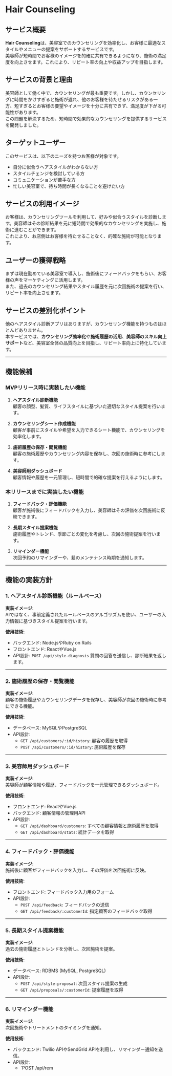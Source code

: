 # Hair Counseling

## サービス概要
**Hair Counseling**は、美容室でのカウンセリングを効率化し、お客様に最適なスタイルやメニューの提案をサポートするサービスです。  
美容師が短時間でお客様のイメージを的確に共有できるようになり、施術の満足度を向上させます。これにより、リピート率の向上や収益アップを目指します。

## サービスの背景と理由
美容師として働く中で、カウンセリングが最も重要です。しかし、カウンセリングに時間をかけすぎると施術が遅れ、他のお客様を待たせるリスクがある一方、短すぎるとお客様の要望やイメージを十分に共有できず、満足度が下がる可能性があります。  
この問題を解決するため、短時間で効果的なカウンセリングを提供するサービスを開発しました。

## ターゲットユーザー
このサービスは、以下のニーズを持つお客様が対象です。

- 自分に似合うヘアスタイルがわからない方
- スタイルチェンジを検討している方
- コミュニケーションが苦手な方
- 忙しい美容室で、待ち時間が長くなることを避けたい方

## サービスの利用イメージ
お客様は、カウンセリングツールを利用して、好みや似合うスタイルを診断します。美容師はその診断結果を元に短時間で効果的なカウンセリングを実施し、施術に進むことができます。  
これにより、お店側はお客様を待たせることなく、的確な施術が可能となります。

## ユーザーの獲得戦略
まずは現在勤めている美容室で導入し、施術後にフィードバックをもらい、お客様の声をマーケティングに活用します。  
また、過去のカウンセリング結果やスタイル履歴を元に次回施術の提案を行い、リピート率を向上させます。

## サービスの差別化ポイント
他のヘアスタイル診断アプリはありますが、カウンセリング機能を持つものはほとんどありません。  
本サービスでは、**カウンセリング効率化**や**施術履歴の活用**、**美容師のスキル向上サポート**など、美容室全体の品質向上を目指し、リピート率向上に特化しています。

---

## 機能候補

### MVPリリース時に実装したい機能
1. **ヘアスタイル診断機能**  
   顧客の顔型、髪質、ライフスタイルに基づいた適切なスタイル提案を行います。

2. **カウンセリングシート作成機能**  
   顧客が事前にスタイルや希望を入力できるシート機能で、カウンセリングを効率化します。

3. **施術履歴の保存・閲覧機能**  
   顧客の施術履歴やカウンセリング内容を保存し、次回の施術時に参考にします。

4. **美容師用ダッシュボード**  
   顧客情報や履歴を一元管理し、短時間で的確な提案を行えるようにします。

### 本リリースまでに実装したい機能
1. **フィードバック・評価機能**  
   顧客が施術後にフィードバックを入力し、美容師はその評価を次回施術に反映できます。

2. **長期スタイル提案機能**  
   施術履歴やトレンド、季節ごとの変化を考慮し、次回の施術提案を行います。

3. **リマインダー機能**  
   次回予約のリマインダーや、髪のメンテナンス時期を通知します。

---

## 機能の実装方針

### 1. ヘアスタイル診断機能（ルールベース）
**実装イメージ**:  
AIではなく、事前定義されたルールベースのアルゴリズムを使い、ユーザーの入力情報に基づきスタイル提案を行います。

**使用技術**:
- バックエンド: Node.jsやRuby on Rails
- フロントエンド: ReactやVue.js
- API設計: `POST /api/style-diagnosis` 質問の回答を送信し、診断結果を返します。

---

### 2. 施術履歴の保存・閲覧機能
**実装イメージ**:  
顧客の施術履歴やカウンセリングデータを保存し、美容師が次回の施術時に参考にできる機能。

**使用技術**:
- データベース: MySQLやPostgreSQL
- API設計:  
  - `GET /api/customers/:id/history`: 顧客の履歴を取得  
  - `POST /api/customers/:id/history`: 施術履歴を保存

---

### 3. 美容師用ダッシュボード
**実装イメージ**:  
美容師が顧客情報や履歴、フィードバックを一元管理できるダッシュボード。

**使用技術**:
- フロントエンド: ReactやVue.js
- バックエンド: 顧客情報の管理用API
- API設計:  
  - `GET /api/dashboard/customers`: すべての顧客情報と施術履歴を取得  
  - `GET /api/dashboard/stats`: 統計データを取得

---

### 4. フィードバック・評価機能
**実装イメージ**:  
施術後に顧客がフィードバックを入力し、その評価を次回施術に反映。

**使用技術**:
- フロントエンド: フィードバック入力用のフォーム
- API設計:  
  - `POST /api/feedback`: フィードバックの送信  
  - `GET /api/feedback/:customerId`: 指定顧客のフィードバック取得

---

### 5. 長期スタイル提案機能
**実装イメージ**:  
過去の施術履歴とトレンドを分析し、次回施術を提案。

**使用技術**:
- データベース: RDBMS (MySQL, PostgreSQL)
- API設計:  
  - `POST /api/style-proposal`: 次回スタイル提案の生成  
  - `GET /api/proposals/:customerId`: 提案履歴を取得

---

### 6. リマインダー機能
**実装イメージ**:  
次回施術やトリートメントのタイミングを通知。

**使用技術**:
- バックエンド: Twilio APIやSendGrid APIを利用し、リマインダー通知を送信。
- API設計:  
  - `POST /api/rem
